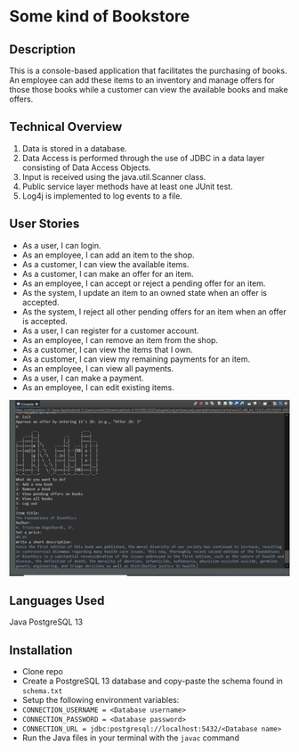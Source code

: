 # Some kind of Bookstore



## Description


   This is a console-based application that facilitates the purchasing of books. 
	An employee can add these items to an inventory and manage offers for those those books while a customer can view the available books and make offers.
	

## Technical Overview
1. Data is stored in a database.
2. Data Access is performed through the use of JDBC in a data layer consisting of Data Access Objects.
3. Input is received using the java.util.Scanner class.
4. Public service layer methods have at least one JUnit test.
5. Log4j is implemented to log events to a file.


## User Stories
* As a user, I can login.
* As an employee, I can add an item to the shop. 
* As a customer, I can view the available items. 
* As a customer, I can make an offer for an item. 
* As an employee, I can accept or reject a pending offer for an item. 
* As the system, I update an item to an owned state when an offer is accepted. 
* As the system, I reject all other pending offers for an item when an offer is accepted. 
* As a user, I can register for a customer account. 
* As an employee, I can remove an item from the shop. 
* As a customer, I can view the items that I own.
* As a customer, I can view my remaining payments for an item.
* As an employee, I can view all payments.
* As a user, I can make a payment.
* As an employee, I can edit existing items. 


![](./bookshopDB.png)



## Languages Used

Java
PostgreSQL 13

## Installation

- Clone repo
- Create a PostgreSQL 13 database and copy-paste the schema found in ```schema.txt```
- Setup the following environment variables:
- ```CONNECTION_USERNAME = <Database username>```
- ```CONNECTION_PASSWORD = <Database password>```
- ```CONNECTION_URL = jdbc:postgresql://localhost:5432/<Database name>```
- Run the Java files in your terminal with the ```javac``` command



